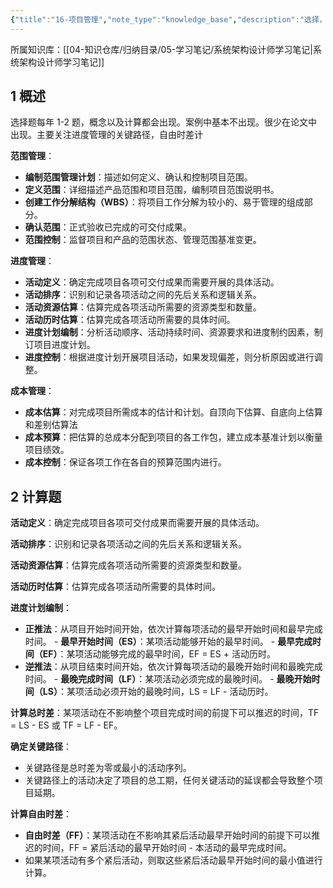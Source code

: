 ```yaml
---
{"title":"16-项目管理","note_type":"knowledge_base","description":"选择，进度管理路径、自由时差计算","tags":["软考","系统架构设计师"],"create_time":"2024-10-12","update_time":"2025-02-19","dg-home":false,"dg-publish":true,"aliase":[],"knowledge_type":"学习笔记","root":"系统架构设计师学习笔记","permalink":"/04-知识仓库/知识单元/05-学习笔记/系统架构设计师学习笔记/16-项目管理/","dgPassFrontmatter":true,"noteIcon":"","created":"2024-10-12","updated":"2025-02-19"}
---
```



所属知识库：[[04-知识仓库/归纳目录/05-学习笔记/系统架构设计师学习笔记\|系统架构设计师学习笔记]]

## 1 概述

选择题每年 1-2 题，概念以及计算都会出现。案例中基本不出现。很少在论文中出现。主要关注进度管理的关键路径，自由时差计

**范围管理**：
- **编制范围管理计划**：描述如何定义、确认和控制项目范围。
- **定义范围**：详细描述产品范围和项目范围，编制项目范围说明书。
- **创建工作分解结构（WBS）**：将项目工作分解为较小的、易于管理的组成部分。
- **确认范围**：正式验收已完成的可交付成果。
- **范围控制**：监督项目和产品的范围状态、管理范围基准变更。

**进度管理**：
- **活动定义**：确定完成项目各项可交付成果而需要开展的具体活动。
- **活动排序**：识别和记录各项活动之间的先后关系和逻辑关系。
- **活动资源估算**：估算完成各项活动所需要的资源类型和数量。
- **活动历时估算**：估算完成各项活动所需要的具体时间。
- **进度计划编制**：分析活动顺序、活动持续时间、资源要求和进度制约因素，制订项目进度计划。
- **进度控制**：根据进度计划开展项目活动，如果发现偏差，则分析原因或进行调整。

**成本管理**：
- **成本估算**：对完成项目所需成本的估计和计划。自顶向下估算、自底向上估算和差别估算法
- **成本预算**：把估算的总成本分配到项目的各工作包，建立成本基准计划以衡量项目绩效。
- **成本控制**：保证各项工作在各自的预算范围内进行。

## 2 计算题

**活动定义**：确定完成项目各项可交付成果而需要开展的具体活动。

**活动排序**：识别和记录各项活动之间的先后关系和逻辑关系。

**活动资源估算**：估算完成各项活动所需要的资源类型和数量。

**活动历时估算**：估算完成各项活动所需要的具体时间。

**进度计划编制**：
- **正推法**：从项目开始时间开始，依次计算每项活动的最早开始时间和最早完成时间。
		- **最早开始时间（ES）**：某项活动能够开始的最早时间。
		- **最早完成时间（EF）**：某项活动能够完成的最早时间，EF = ES + 活动历时。
- **逆推法**：从项目结束时间开始，依次计算每项活动的最晚开始时间和最晚完成时间。
		- **最晚完成时间（LF）**：某项活动必须完成的最晚时间。
		- **最晚开始时间（LS）**：某项活动必须开始的最晚时间，LS = LF - 活动历时。

**计算总时差**：某项活动在不影响整个项目完成时间的前提下可以推迟的时间，TF = LS - ES 或 TF = LF - EF。

**确定关键路径**：
- 关键路径是总时差为零或最小的活动序列。
- 关键路径上的活动决定了项目的总工期，任何关键活动的延误都会导致整个项目延期。

**计算自由时差**：
- **自由时差（FF）**：某项活动在不影响其紧后活动最早开始时间的前提下可以推迟的时间，FF = 紧后活动的最早开始时间 - 本活动的最早完成时间。
- 如果某项活动有多个紧后活动，则取这些紧后活动最早开始时间的最小值进行计算。
